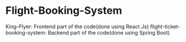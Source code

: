 # Flight-Booking-System

King-Flyer:  Frontend part of the code(done using React Js)
flight-ticket-booking-system: Backend part of the code(done using Spring Boot)
